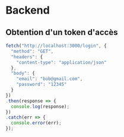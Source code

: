 # Backend

## Obtention d'un token d'accès

```js
fetch("http://localhost:3000/login", {
  "method": "GET",
  "headers": {
    "content-type": "application/json"
  },
  "body": {
    "email": "bob@gmail.com",
    "password": "12345"
  }
})
.then(response => {
  console.log(response);
})
.catch(err => {
  console.error(err);
});
```